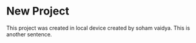 # New Project
This project was created in local device
created by soham vaidya.
This is another sentence.